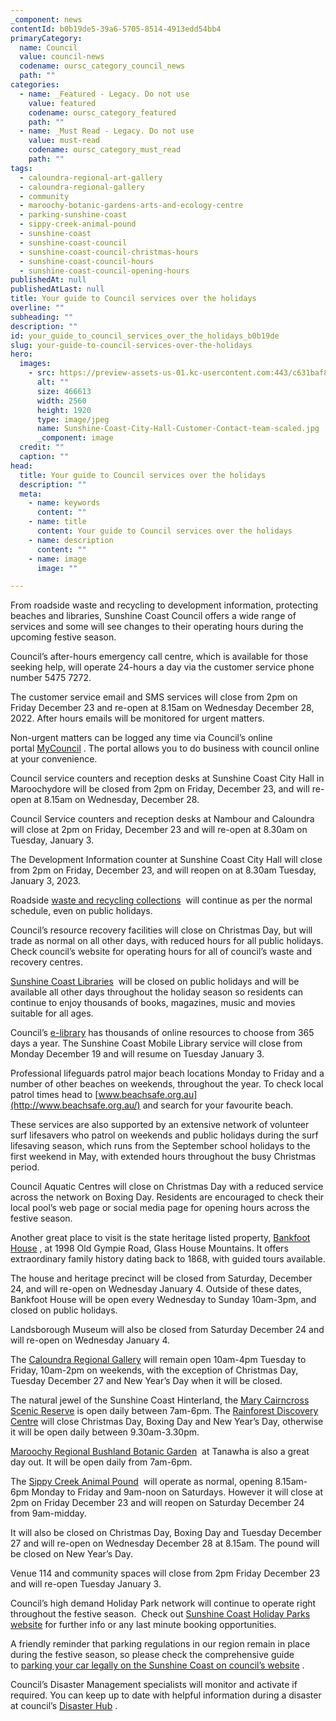 ```yaml
---
_component: news
contentId: b0b19de5-39a6-5705-8514-4913edd54bb4
primaryCategory:
  name: Council
  value: council-news
  codename: oursc_category_council_news
  path: ""
categories:
  - name: _Featured - Legacy. Do not use
    value: featured
    codename: oursc_category_featured
    path: ""
  - name: _Must Read - Legacy. Do not use
    value: must-read
    codename: oursc_category_must_read
    path: ""
tags:
  - caloundra-regional-art-gallery
  - caloundra-regional-gallery
  - community
  - maroochy-botanic-gardens-arts-and-ecology-centre
  - parking-sunshine-coast
  - sippy-creek-animal-pound
  - sunshine-coast
  - sunshine-coast-council
  - sunshine-coast-council-christmas-hours
  - sunshine-coast-council-hours
  - sunshine-coast-council-opening-hours
publishedAt: null
publishedAtLast: null
title: Your guide to Council services over the holidays
overline: ""
subheading: ""
description: ""
id: your_guide_to_council_services_over_the_holidays_b0b19de
slug: your-guide-to-council-services-over-the-holidays
hero:
  images:
    - src: https://preview-assets-us-01.kc-usercontent.com:443/c631baf8-1b46-001f-580c-d0001b68b4a8/6c09cb65-cc13-4db5-b05b-956da6e212d5/Sunshine-Coast-City-Hall-Customer-Contact-team-scaled.jpg
      alt: ""
      size: 466613
      width: 2560
      height: 1920
      type: image/jpeg
      name: Sunshine-Coast-City-Hall-Customer-Contact-team-scaled.jpg
      _component: image
  credit: ""
  caption: ""
head:
  title: Your guide to Council services over the holidays
  description: ""
  meta:
    - name: keywords
      content: ""
    - name: title
      content: Your guide to Council services over the holidays
    - name: description
      content: ""
    - name: image
      image: ""

---
```

From roadside waste and recycling to development information, protecting beaches and libraries, Sunshine Coast Council offers a wide range of services and some will see changes to their operating hours during the upcoming festive season.

Council’s after-hours emergency call centre, which is available for those seeking help, will operate 24-hours a day via the customer service phone number 5475 7272.

The customer service email and SMS services will close from 2pm on Friday December 23 and re-open at 8.15am on Wednesday December 28, 2022. After hours emails will be monitored for urgent matters.

Non-urgent matters can be logged any time via Council’s online portal [MyCouncil](https://mycouncil.sunshinecoast.qld.gov.au/mycouncil)
. The portal allows you to do business with council online at your convenience.

Council service counters and reception desks at Sunshine Coast City Hall in Maroochydore will be closed from 2pm on Friday, December 23, and will re-open at 8.15am on Wednesday, December 28.

Council Service counters and reception desks at Nambour and Caloundra will close at 2pm on Friday, December 23 and will re-open at 8.30am on Tuesday, January 3.

The Development Information counter at Sunshine Coast City Hall will close from 2pm on Friday, December 23, and will reopen on at 8.30am Tuesday, January 3, 2023.

Roadside [waste and recycling collections](https://www.sunshinecoast.qld.gov.au/Living-and-Community/Waste-and-Recycling/Bin-collection-days?utm_source=Corporate&utm_campaign=HolidayBinCollection&utm_medium=Spotlight)
 will continue as per the normal schedule, even on public holidays.

Council’s resource recovery facilities will close on Christmas Day, but will trade as normal on all other days, with reduced hours for all public holidays. Check council’s website for operating hours for all of council’s waste and recovery centres.

[Sunshine Coast Libraries](https://library.sunshinecoast.qld.gov.au/About-Libraries/Contact-Information)
 will be closed on public holidays and will be available all other days throughout the holiday season so residents can continue to enjoy thousands of books, magazines, music and movies suitable for all ages.

Council’s [e-library](https://library.sunshinecoast.qld.gov.au/eLibrary)
&#x20;has thousands of online resources to choose from 365 days a year. The Sunshine Coast Mobile Library service will close from Monday December 19 and will resume on Tuesday January 3.

Professional lifeguards patrol major beach locations Monday to Friday and a number of other beaches on weekends, throughout the year. To check local patrol times head to [www.beachsafe.org.au](http://www.beachsafe.org.au/)
&#x20;and search for your favourite beach.

These services are also supported by an extensive network of volunteer surf lifesavers who patrol on weekends and public holidays during the surf lifesaving season, which runs from the September school holidays to the first weekend in May, with extended hours throughout the busy Christmas period.  

Council Aquatic Centres will close on Christmas Day with a reduced service across the network on Boxing Day. Residents are encouraged to check their local pool’s web page or social media page for opening hours across the festive season.

Another great place to visit is the state heritage listed property, [Bankfoot House](https://heritage.sunshinecoast.qld.gov.au/Bankfoot-House/Bankfoot-House-Heritage-Precinct/Visit)
, at 1998 Old Gympie Road, Glass House Mountains. It offers extraordinary family history dating back to 1868, with guided tours available.

The house and heritage precinct will be closed from Saturday, December 24, and will re-open on Wednesday January 4. Outside of these dates, Bankfoot House will be open every Wednesday to Sunday 10am-3pm, and closed on public holidays.

Landsborough Museum will also be closed from Saturday December 24 and will re-open on Wednesday January 4.

The [Caloundra Regional Gallery](https://gallery.sunshinecoast.qld.gov.au/)
&#x20;will remain open 10am-4pm Tuesday to Friday, 10am-2pm on weekends, with the exception of Christmas Day, Tuesday December 27 and New Year’s Day when it will be closed.

The natural jewel of the Sunshine Coast Hinterland, the [Mary Cairncross Scenic Reserve](https://mary-cairncross.sunshinecoast.qld.gov.au/)
&#x20;is open daily between 7am-6pm. The [Rainforest Discovery Centre](https://mary-cairncross.sunshinecoast.qld.gov.au/See-and-do/Rainforest-discovery-centre)
&#x20;will close Christmas Day, Boxing Day and New Year’s Day, otherwise it will be open daily between 9.30am-3.30pm.

[Maroochy Regional Bushland Botanic Garden](https://www.sunshinecoast.qld.gov.au/Experience-Sunshine-Coast/Beaches-and-Parks/Maroochy-Regional-Bushland-Botanic-Garden)
 at Tanawha is also a great day out. It will be open daily from 7am-6pm.

The [Sippy Creek Animal Pound](https://www.sunshinecoast.qld.gov.au/Living-and-Community/Animals-and-Pets/Animal-Shelters-and-Pound)
 will operate as normal, opening 8.15am-6pm Monday to Friday and 9am-noon on Saturdays. However it will close at 2pm on Friday December 23 and will reopen on Saturday December 24 from 9am-midday.

It will also be closed on Christmas Day, Boxing Day and Tuesday December 27 and will re-open on Wednesday December 28 at 8.15am. The pound will be closed on New Year’s Day. 

Venue 114 and community spaces will close from 2pm Friday December 23 and will re-open Tuesday January 3.

Council’s high demand Holiday Park network will continue to operate right throughout the festive season.  Check out [Sunshine Coast Holiday Parks website](https://www.sunshinecoastholidayparks.com.au/)
&#x20;for further info or any last minute booking opportunities.

A friendly reminder that parking regulations in our region remain in place during the festive season, so please check the comprehensive guide to [parking your car legally on the Sunshine Coast on council’s website](https://www.sunshinecoast.qld.gov.au/Living-and-Community/Parking/Parking-Regulations)
.  

Council’s Disaster Management specialists will monitor and activate if required. You can keep up to date with helpful information during a disaster at council’s [Disaster Hub](https://disaster.sunshinecoast.qld.gov.au/)
.
